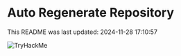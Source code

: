 # Auto Regenerate Repository

This README was last updated: 2024-11-28 17:10:57

 ![TryHackMe](https://tryhackme.com/badge/533634)